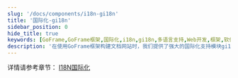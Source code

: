 ```yaml
---
slug: '/docs/components/i18n-gi18n'
title: '国际化-gi18n'
sidebar_position: 0
hide_title: true
keywords: [GoFrame,GoFrame框架,国际化,i18n,gi18n,多语言支持,Web开发,框架,软件本地化,开源]
description: '在使用GoFrame框架构建文档网站时，我们提供了强大的国际化支持模块gi18n，旨在简化Web应用程序的多语言实现。通过这种方式，开发者能够更高效地满足全球用户的语言需求，提高用户体验和产品的可接受度。'
---
```


详情请参考章节： [I18N国际化](../../核心组件/I18N国际化/I18N国际化.md)


